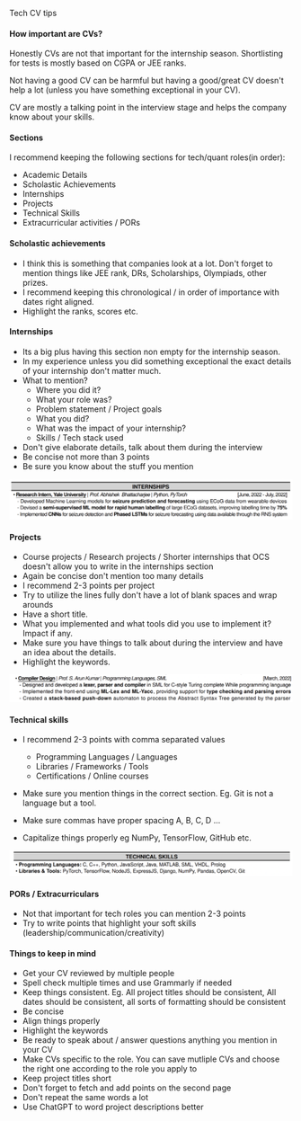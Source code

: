 Tech CV tips

#### How important are CVs?

Honestly CVs are not that important for the internship season. Shortlisting for tests is mostly based on CGPA or JEE ranks.

Not having a good CV can be harmful but having a good/great CV doesn't help a lot (unless you have something exceptional in your CV).

CV are mostly a talking point in the interview stage and helps the company know about your skills.

#### Sections

I recommend keeping the following sections for tech/quant roles(in order):

- Academic Details
- Scholastic Achievements
- Internships
- Projects
- Technical Skills
- Extracurricular activities / PORs

#### Scholastic achievements

- I think this is something that companies look at a lot. Don't forget to mention things like JEE rank, DRs, Scholarships, Olympiads, other prizes.
- I recommend keeping this chronological / in order of importance with dates right aligned.
- Highlight the ranks, scores etc.

#### Internships

- Its a big plus having this section non empty for the internship season.
- In my experience unless you did something exceptional the exact details of your internship don't matter much.
- What to mention?
    - Where you did it?
    - What your role was?
    - Problem statement / Project goals
    - What you did?
    - What was the impact of your internship?
    - Skills / Tech stack used
- Don't give elaborate details, talk about them during the interview
- Be concise not more than 3 points
- Be sure you know about the stuff you mention

![Internships](./images/internship.png)

#### Projects
- Course projects / Research projects / Shorter internships that OCS doesn't allow you to write in the internships section
- Again be concise don't mention too many details
- I recommend 2-3 points per project
- Try to utilize the lines fully don't have a lot of blank spaces and wrap arounds
- Have a short title.
- What you implemented and what tools did you use to implement it? Impact if any.
- Make sure you have things to talk about during the interview and have an idea about the details.
- Highlight the keywords.

![Project](./images/project.png)

#### Technical skills

- I recommend 2-3 points with comma separated values
    - Programming Languages / Languages
    - Libraries / Frameworks / Tools
    - Certifications / Online courses

- Make sure you mention things in the correct section. Eg. Git is not a language but a tool.
- Make sure commas have proper spacing A, B, C, D ...
- Capitalize things properly eg NumPy, TensorFlow, GitHub etc.

![Technical Skills](./images/technical-skills.png)

#### PORs / Extracurriculars

- Not that important for tech roles you can mention 2-3 points
- Try to write points that highlight your soft skills (leadership/communication/creativity)

#### Things to keep in mind
- Get your CV reviewed by multiple people
- Spell check multiple times and use Grammarly if needed
- Keep things consistent. Eg. All project titles should be consistent, All dates should be consistent, all sorts of formatting should be consistent
- Be concise
- Align things properly
- Highlight the keywords
- Be ready to speak about / answer questions anything you mention in your CV
- Make CVs specific to the role. You can save mutliple CVs and choose the right one according to the role you apply to
- Keep project titles short
- Don't forget to fetch and add points on the second page
- Don't repeat the same words a lot
- Use ChatGPT to word project descriptions better






